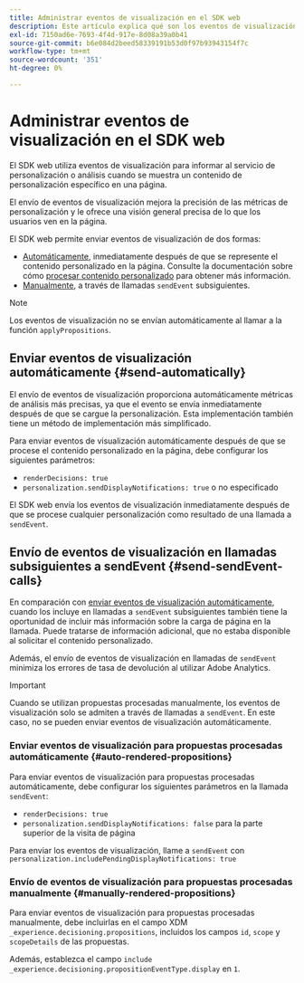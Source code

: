 ```yaml
---
title: Administrar eventos de visualización en el SDK web
description: Este artículo explica qué son los eventos de visualización y cómo puede utilizarlos en el SDK web.
exl-id: 7150ad6e-7693-4f4d-917e-8d08a39a0b41
source-git-commit: b6e084d2beed58339191b53d0f97b93943154f7c
workflow-type: tm+mt
source-wordcount: '351'
ht-degree: 0%

---
```


# Administrar eventos de visualización en el SDK web

El SDK web utiliza eventos de visualización para informar al servicio de personalización o análisis cuando se muestra un contenido de personalización específico en una página.

El envío de eventos de visualización mejora la precisión de las métricas de personalización y le ofrece una visión general precisa de lo que los usuarios ven en la página.

El SDK web permite enviar eventos de visualización de dos formas:

* [Automáticamente](#send-automatically), inmediatamente después de que se represente el contenido personalizado en la página. Consulte la documentación sobre cómo [procesar contenido personalizado](rendering-personalization-content.md) para obtener más información.
* [Manualmente](#send-sendEvent-calls), a través de llamadas `sendEvent` subsiguientes.

>[!NOTE]
>
>Los eventos de visualización no se envían automáticamente al llamar a la función `applyPropositions`.

## Enviar eventos de visualización automáticamente {#send-automatically}

El envío de eventos de visualización proporciona automáticamente métricas de análisis más precisas, ya que el evento se envía inmediatamente después de que se cargue la personalización. Esta implementación también tiene un método de implementación más simplificado.

Para enviar eventos de visualización automáticamente después de que se procese el contenido personalizado en la página, debe configurar los siguientes parámetros:

* `renderDecisions: true`
* `personalization.sendDisplayNotifications: true` o no especificado

El SDK web envía los eventos de visualización inmediatamente después de que se procese cualquier personalización como resultado de una llamada a `sendEvent`.

## Envío de eventos de visualización en llamadas subsiguientes a sendEvent {#send-sendEvent-calls}

En comparación con [enviar eventos de visualización automáticamente](#send-automatically), cuando los incluye en llamadas a `sendEvent` subsiguientes también tiene la oportunidad de incluir más información sobre la carga de página en la llamada. Puede tratarse de información adicional, que no estaba disponible al solicitar el contenido personalizado.

Además, el envío de eventos de visualización en llamadas de `sendEvent` minimiza los errores de tasa de devolución al utilizar Adobe Analytics.

>[!IMPORTANT]
>
>Cuando se utilizan propuestas procesadas manualmente, los eventos de visualización solo se admiten a través de llamadas a `sendEvent`. En este caso, no se pueden enviar eventos de visualización automáticamente.

### Enviar eventos de visualización para propuestas procesadas automáticamente {#auto-rendered-propositions}

Para enviar eventos de visualización para propuestas procesadas automáticamente, debe configurar los siguientes parámetros en la llamada `sendEvent`:

* `renderDecisions: true`
* `personalization.sendDisplayNotifications: false` para la parte superior de la visita de página

Para enviar los eventos de visualización, llame a `sendEvent` con `personalization.includePendingDisplayNotifications: true`

### Envío de eventos de visualización para propuestas procesadas manualmente {#manually-rendered-propositions}

Para enviar eventos de visualización para propuestas procesadas manualmente, debe incluirlas en el campo XDM `_experience.decisioning.propositions`, incluidos los campos `id`, `scope` y `scopeDetails` de las propuestas.

Además, establezca el campo `include _experience.decisioning.propositionEventType.display` en `1`.
